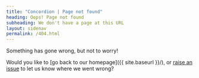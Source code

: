 ```yaml
---
title: "Concordion | Page not found"
heading: Oops! Page not found
subheading: We don't have a page at this URL
layout: sidenav
permalink: /404.html
---
```


Something has gone wrong, but not to worry!

Would you like to [go back to our homepage]({{ site.baseurl }}/), or [raise an issue](https://github.com/concordion/concordion-website-2.0/issues/new) to let us know where we went wrong?